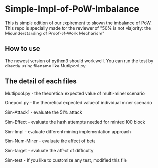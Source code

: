 # Simple-Impl-of-PoW-Imbalance

This is simple edition of our expirement to shown the imbalance of PoW.
This repo is specially made for the reviewer of "50\% is not Majority: the Misunderstanding of Proof-of-Work Mechanism"

## How to use

The newest version of python3 should work well.
You can run the test by directly using filename like Mutlipool.py

## The detail of each files

Mutlipool.py - the theoretical expected value of multi-miner scenario

Onepool.py - the theoretical expected value of individual miner scenario

Sim-Attack1 - evaluate the 51\% attack

Sim-Effect - evaluate the hash attempts needed for minted 100 block

Sim-Impl - evaluate different mining implementation approach

Sim-Num-Miner - evaluate the affect of beta

Sim-target - evaluate the affect of difficulty

Sim-test - If you like to customize any test, modified this file
